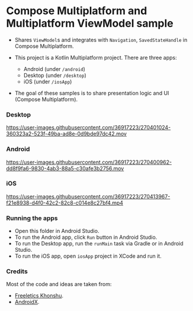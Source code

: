 Compose Multiplatform and Multiplatform ViewModel sample
==================

- Shares `ViewModel`s and integrates with `Navigation`, `SavedStateHandle` in Compose Multiplatform.

- This project is a Kotlin Multiplatform project. There are three apps:
  - Android (under `/android`)
  - Desktop (under `/desktop`)
  - iOS (under `/iosApp`)

- The goal of these samples is to share presentation logic and UI (Compose Multiplatform).

### Desktop

https://user-images.githubusercontent.com/36917223/270401024-360323a2-523f-49ba-ad8e-0d9bde97dc42.mov

### Android

https://user-images.githubusercontent.com/36917223/270400962-dd8f9fa6-9830-4ab3-88a5-c30afe3b2756.mov

### iOS

https://user-images.githubusercontent.com/36917223/270413967-f21e8938-d4f0-42c2-82c8-c014e8c27bf4.mp4

### Running the apps

- Open this folder in Android Studio.
- To run the Android app, click `Run` button in Android Studio.
- To run the Desktop app, run the `runMain` task via Gradle or in Android Studio.
- To run the iOS app, open `iosApp` project in XCode and run it.

### Credits

Most of the code and ideas are taken from:

- [Freeletics Khonshu](https://github.com/freeletics/khonshu).
- [AndroidX](https://github.com/androidx/androidx).
